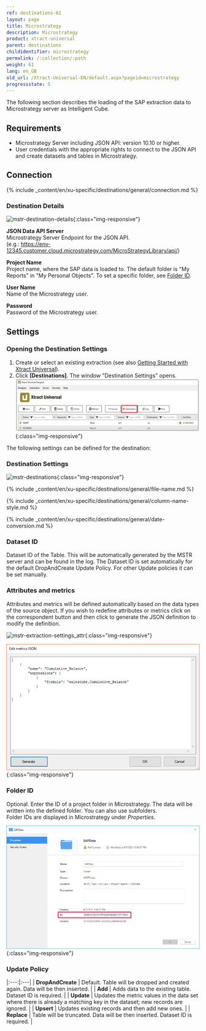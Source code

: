 ```yaml
---
ref: destinations-61
layout: page
title: Microstrategy
description: Microstrategy
product: xtract-universal
parent: destinations
childidentifier: microstrategy
permalink: /:collection/:path
weight: 61
lang: en_GB
old_url: /Xtract-Universal-EN/default.aspx?pageid=microstrategy
progressstate: 5
---
```


The following section describes the loading of the SAP extraction data to Microstrategy server as Intelligent Cube.


## Requirements

- Microstrategy Server including JSON API: version 10.10 or higher. 
- User credentials with the appropriate rights to connect to the JSON API and create datasets and tables in Microstrategy.  

## Connection

{% include _content/en/xu-specific/destinations/general/connection.md %}	

### Destination Details
![mstr-destination-details](/img/content/mstr-destination-details.png){:class="img-responsive"} 

**JSON Data API Server**<br>
Microstrategy Server Endpoint for the JSON API.<br> 
(e.g.: https://env-12345.customer.cloud.microstrategy.com/MicroStrategyLibrary/api/)

**Project Name**<br>
Project name, where the SAP data is loaded to. The default folder is "My Reports" in "My Personal Objects". To set a specific folder, see [Folder ID](#folder-id).

**User Name**<br>
Name of the Microstrategy user.

**Password**<br> 
Password of the Microstrategy user. 

## Settings

### Opening the Destination Settings
1. Create or select an existing extraction (see also [Getting Started with Xtract Universal](../getting-started/define-a-table-extraction)).
2. Click **[Destinations]**. The window "Destination Settings" opens.
![Destination-settings](/img/content/xu/xu_designer_destination.png){:class="img-responsive"}

The following settings can be defined for the destination:  

### Destination Settings

![mstr-destinations](/img/content/mstr-destinations.png){:class="img-responsive"}

{% include _content/en/xu-specific/destinations/general/file-name.md %}

{% include _content/en/xu-specific/destinations/general/column-name-style.md %}

{% include _content/en/xu-specific/destinations/general/date-conversion.md %}

### Dataset ID

Dataset ID of the Table. This will be automatically generated by the MSTR server and can be found in the log. 
The Dataset ID is set automatically for the default DropAndCreate Update Policy.
For other Update policies it can be set manually.


### Attributes and metrics

Attributes and metrics will be defined automatically based on the data types of the source object. 
If you wish to redefine attributes or metrics click on the correspondent button and then click to generate the JSON definition to modify the definition. 


![mstr-extraction-settings_attr](/img/content/mstr-extraction-settings_attr.png){:class="img-responsive"}

![mstr-extraction-settings_metrics](/img/content/mstr-extraction-settings_metrics.PNG){:class="img-responsive"}

### Folder ID

Optional. Enter the ID of a project folder in Microstrategy. The data will be written into the defined folder. You can also use subfolders.<br>
Folder IDs are displayed in Microstrategy under *Properties*.  

![Folder-ID](/img/content/xu/microstrategy-folder.png){:class="img-responsive"}


### Update Policy

|:---:|:---|
|  **DropAndCreate** | Default. Table will be dropped and created again. Data will be then inserted.  | 
|  **Add** | Adds data to the existing table. Dataset ID is required.  | 
| **Update**  | Updates the metric values in the data set where there is already a matching key in the dataset; new records are ignored.  | 
|  **Upsert** |  Updates existing records and then add new ones. | 
|  **Replace** |  Table will be truncated. Data will be then inserted. Dataset ID is required. | 

